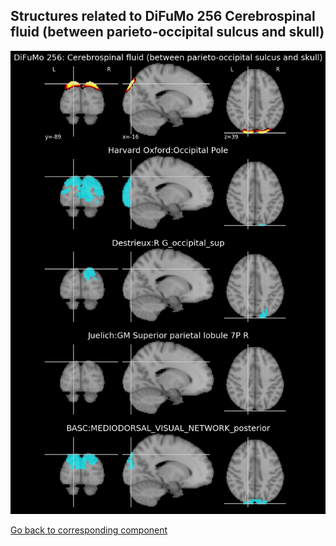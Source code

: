 


## Structures related to DiFuMo 256 Cerebrospinal fluid (between parieto-occipital sulcus and skull)

![153](153.jpg "Structures related to DiFuMo 256 Cerebrospinal fluid (between parieto-occipital sulcus and skull)")

[Go back to corresponding component](https://parietal-inria.github.io/DiFuMo/256/html/153.html)
